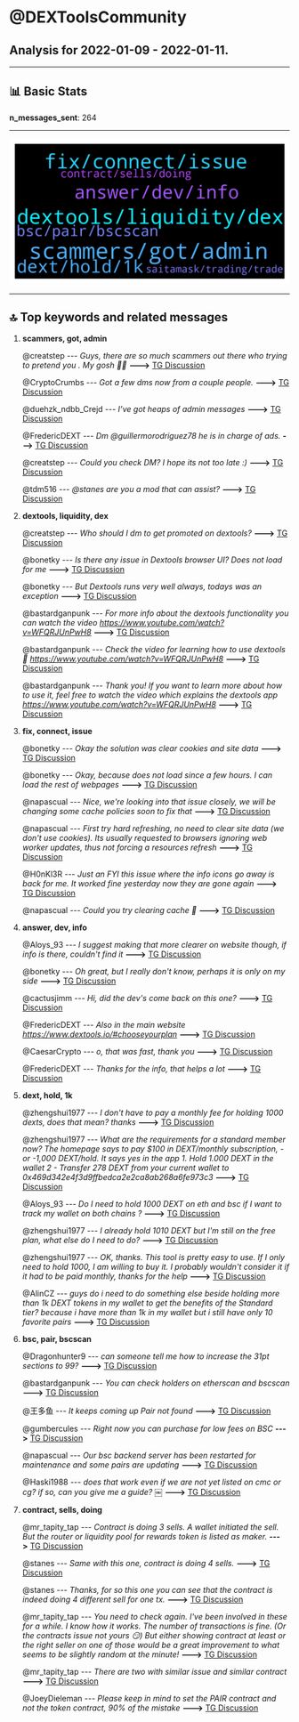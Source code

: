 # **@DEXToolsCommunity**
 ## Analysis for **2022-01-09** - **2022-01-11**.

---

## 📊 **Basic Stats**

**n_messages_sent**: 264

---
![wordcloud](DEXToolsCommunity_2Days_wordcloud.png)

---


## 🔝 **Top keywords and related messages**

1. **scammers, got, admin**

    @creatstep --- *Guys, there are so much scammers out there who trying to pretend you . My gosh 🤦‍♂️* **--->** [TG Discussion](https://t.me/DEXToolsCommunity/323599)

    @CryptoCrumbs --- *Got a few dms now from a couple people.* **--->** [TG Discussion](https://t.me/DEXToolsCommunity/323757)

    @duehzk_ndbb_Crejd --- *I’ve got heaps of admin messages* **--->** [TG Discussion](https://t.me/DEXToolsCommunity/323379)

    @FredericDEXT --- *Dm @guillermorodriguez78 he is in charge of ads.* **--->** [TG Discussion](https://t.me/DEXToolsCommunity/323594)

    @creatstep --- *Could you check DM? I hope its not too late :)* **--->** [TG Discussion](https://t.me/DEXToolsCommunity/323593)

    @tdm516 --- *@stanes are you a mod that can assist?* **--->** [TG Discussion](https://t.me/DEXToolsCommunity/323050)

2. **dextools, liquidity, dex**

    @creatstep --- *Who should I dm to get promoted on dextools?* **--->** [TG Discussion](https://t.me/DEXToolsCommunity/323568)

    @bonetky --- *Is there any issue in Dextools browser UI? Does not load for me* **--->** [TG Discussion](https://t.me/DEXToolsCommunity/323236)

    @bonetky --- *But Dextools runs very well always, todays was an exception* **--->** [TG Discussion](https://t.me/DEXToolsCommunity/323268)

    @bastardganpunk --- *For more info about the dextools functionality you can watch the video https://www.youtube.com/watch?v=WFQRJUnPwH8* **--->** [TG Discussion](https://t.me/DEXToolsCommunity/323788)

    @bastardganpunk --- *Check the video for learning how to use dextools 🙂 https://www.youtube.com/watch?v=WFQRJUnPwH8* **--->** [TG Discussion](https://t.me/DEXToolsCommunity/323497)

    @bastardganpunk --- *Thank you! If you want to learn more about how to use it, feel free to watch the video which explains the dextools app https://www.youtube.com/watch?v=WFQRJUnPwH8* **--->** [TG Discussion](https://t.me/DEXToolsCommunity/324088)

3. **fix, connect, issue**

    @bonetky --- *Okay the solution was clear cookies and site data* **--->** [TG Discussion](https://t.me/DEXToolsCommunity/323249)

    @bonetky --- *Okay, because does not load since a few hours. I can load the rest of webpages* **--->** [TG Discussion](https://t.me/DEXToolsCommunity/323246)

    @napascual --- *Nice, we're looking into that issue closely, we will be changing some cache policies soon to fix that* **--->** [TG Discussion](https://t.me/DEXToolsCommunity/323269)

    @napascual --- *First try hard refreshing, no need to clear site data (we don't use cookies). Its usually requested to browsers ignoring web worker updates, thus not forcing a resources refresh* **--->** [TG Discussion](https://t.me/DEXToolsCommunity/323254)

    @H0nKl3R --- *Just an FYI this issue where the info icons go away is back for me. It worked fine yesterday now they are gone again* **--->** [TG Discussion](https://t.me/DEXToolsCommunity/323002)

    @napascual --- *Could you try clearing cache 🙏* **--->** [TG Discussion](https://t.me/DEXToolsCommunity/323522)

4. **answer, dev, info**

    @Aloys_93 --- *I suggest making that more clearer on website though, if info is there, couldn't find it* **--->** [TG Discussion](https://t.me/DEXToolsCommunity/323200)

    @bonetky --- *Oh great, but I really don't know, perhaps it is only on my side* **--->** [TG Discussion](https://t.me/DEXToolsCommunity/323270)

    @cactusjimm --- *Hi, did the dev's come back on this one?* **--->** [TG Discussion](https://t.me/DEXToolsCommunity/323774)

    @FredericDEXT --- *Also in the main website https://www.dextools.io/#chooseyourplan* **--->** [TG Discussion](https://t.me/DEXToolsCommunity/323591)

    @CaesarCrypto --- *o, that was fast, thank you* **--->** [TG Discussion](https://t.me/DEXToolsCommunity/323096)

    @FredericDEXT --- *Thanks for the info, that helps a lot* **--->** [TG Discussion](https://t.me/DEXToolsCommunity/323291)

5. **dext, hold, 1k**

    @zhengshui1977 --- *I don't have to pay a monthly fee for holding 1000 dexts, does that mean? thanks* **--->** [TG Discussion](https://t.me/DEXToolsCommunity/323438)

    @zhengshui1977 --- *What are the requirements for a standard member now? The homepage says to pay $100 in DEXT/monthly subscription, -or -1,000 DEXT/hold. It says yes in the app 1. Hold 1.000 DEXT in the wallet 2 - Transfer 278 DEXT from your current wallet to 0x469d342e4f3d9ffbedca2e2ca8ab268a6fe973c3* **--->** [TG Discussion](https://t.me/DEXToolsCommunity/323436)

    @Aloys_93 --- *Do I need to hold 1000 DEXT on eth and bsc if I want to track my wallet on both chains ?* **--->** [TG Discussion](https://t.me/DEXToolsCommunity/323196)

    @zhengshui1977 --- *I already hold 1010 DEXT but I'm still on the free plan, what else do I need to do?* **--->** [TG Discussion](https://t.me/DEXToolsCommunity/323452)

    @zhengshui1977 --- *OK, thanks. This tool is pretty easy to use. If I only need to hold 1000, I am willing to buy it. I probably wouldn't consider it if it had to be paid monthly, thanks for the help* **--->** [TG Discussion](https://t.me/DEXToolsCommunity/323441)

    @AlinCZ --- *guys do i need to do something else beside holding more than 1k DEXT tokens in my wallet to get the benefits of the Standard tier?  because i have more than 1k in my wallet but i still have only 10 favorite pairs* **--->** [TG Discussion](https://t.me/DEXToolsCommunity/323316)

6. **bsc, pair, bscscan**

    @Dragonhunter9 --- *can someone tell me how to increase the 31pt sections to 99?* **--->** [TG Discussion](https://t.me/DEXToolsCommunity/323444)

    @bastardganpunk --- *You can check holders on etherscan and bscscan* **--->** [TG Discussion](https://t.me/DEXToolsCommunity/323728)

    @王多鱼 --- *It keeps coming up Pair not found* **--->** [TG Discussion](https://t.me/DEXToolsCommunity/323065)

    @gumbercules --- *Right now you can purchase for low fees on BSC* **--->** [TG Discussion](https://t.me/DEXToolsCommunity/324070)

    @napascual --- *Our bsc backend server has been restarted for maintenance and some pairs are updating* **--->** [TG Discussion](https://t.me/DEXToolsCommunity/323802)

    @Haski1988 --- *does that work even if we are not yet listed on cmc or cg? if so, can you give me a guide?  ￼* **--->** [TG Discussion](https://t.me/DEXToolsCommunity/323814)

7. **contract, sells, doing**

    @mr_tapity_tap --- *Contract is doing 3 sells. A wallet initiated the sell. But the router or liquidity pool for rewards token is listed as maker.* **--->** [TG Discussion](https://t.me/DEXToolsCommunity/323678)

    @stanes --- *Same with this one, contract is doing 4 sells.* **--->** [TG Discussion](https://t.me/DEXToolsCommunity/323679)

    @stanes --- *Thanks, for so this one you can see that the contract is indeed doing 4 different sell for one tx.* **--->** [TG Discussion](https://t.me/DEXToolsCommunity/323676)

    @mr_tapity_tap --- *You need to check again. I've been involved in these for a while. I know how it works.  The number of transactions is fine. (Or the contracts issue not yours 😏)  But either showing contract at least or the right seller on one of those would be a great improvement to what seems to be slightly random at the minute!* **--->** [TG Discussion](https://t.me/DEXToolsCommunity/323682)

    @mr_tapity_tap --- *There are two with similar issue and similar contract* **--->** [TG Discussion](https://t.me/DEXToolsCommunity/323677)

    @JoeyDieleman --- *Please keep in mind to set the PAIR contract and not the token contract, 90% of the mistake* **--->** [TG Discussion](https://t.me/DEXToolsCommunity/323069)

